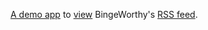 <a href="https://gist.github.com/scripting/15d68e91138623715d17bebcdef15a2e">A demo app</a> to <a href="http://scripting.com/code/testing/viewrssfeed/">view</a> BingeWorthy's <a href="http://xmlviewer.scripting.com/?url=http://bingeworthy.io/rss.xml">RSS feed</a>. 
